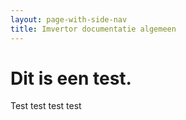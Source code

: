 ```yaml
---
layout: page-with-side-nav
title: Imvertor documentatie algemeen
---
```

# Dit is een test.
Test test test test
